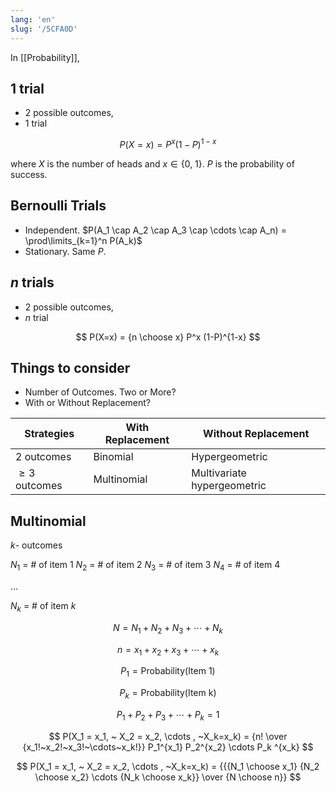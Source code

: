 ```yaml
---
lang: 'en'
slug: '/5CFA0D'
---
```


In [[Probability]],

## $1$ trial

- 2 possible outcomes,
- 1 trial

$$
P(X=x) = P^x (1-P)^{1-x}
$$

where $X$ is the number of heads and $x \in \{0, ~1\}$. $P$ is the probability of success.

## Bernoulli Trials

- Independent. $P(A_1 \cap A_2 \cap A_3 \cap \cdots \cap A_n) = \prod\limits_{k=1}^n P(A_k)$
- Stationary. Same $P$.

## $n$ trials

- 2 possible outcomes,
- $n$ trial

$$
P(X=x) = {n \choose x} P^x (1-P)^{1-x}
$$

## Things to consider

- Number of Outcomes. Two or More?
- With or Without Replacement?

| Strategies        | With Replacement | Without Replacement         |
| ----------------- | ---------------- | --------------------------- |
| $2$ outcomes      | Binomial         | Hypergeometric              |
| $\geq 3$ outcomes | Multinomial      | Multivariate hypergeometric |

## Multinomial

$k$- outcomes

$N_1$ = # of item 1
$N_2$ = # of item 2
$N_3$ = # of item 3
$N_4$ = # of item 4

...

$N_k$ = # of item $k$

$$
N = N_1 + N_2 + N_3 + \cdots + N_k
$$

$$
n = x_1 + x_2 + x_3 + \cdots + x_k
$$

$$
P_1 = \text{Probability}(\text{Item 1})
$$

$$
P_k = \text{Probability}(\text{Item k})
$$

$$
P_1 + P_2 + P_3 + \cdots + P_k = 1
$$

$$
P(X_1 = x_1, ~ X_2 = x_2, \cdots , ~X_k=x_k) = {n! \over {x_1!~x_2!~x_3!~\cdots~x_k!}} P_1^{x_1} P_2^{x_2} \cdots P_k ^{x_k}
$$

$$
P(X_1 = x_1, ~ X_2 = x_2, \cdots , ~X_k=x_k) = {{{N_1 \choose x_1} {N_2 \choose x_2} \cdots {N_k \choose x_k}} \over {N \choose n}}
$$
